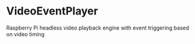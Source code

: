 # VideoEventPlayer
Raspberry Pi headless video playback engine with event triggering based on video timing
